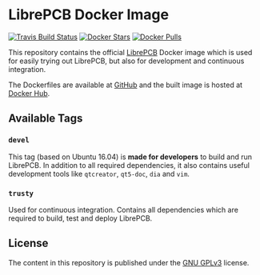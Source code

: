 # LibrePCB Docker Image

[![Travis Build Status](https://travis-ci.org/LibrePCB/docker-librepcb.svg?branch=master)](https://travis-ci.org/LibrePCB/docker-librepcb)
[![Docker Stars](https://img.shields.io/docker/stars/librepcb/librepcb.svg)](https://hub.docker.com/r/librepcb/librepcb/)
[![Docker Pulls](https://img.shields.io/docker/pulls/librepcb/librepcb.svg)](https://hub.docker.com/r/librepcb/librepcb/)

This repository contains the official [LibrePCB](http://librepcb.org) Docker image which is used for
easily trying out LibrePCB, but also for development and continuous integration.

The Dockerfiles are available at [GitHub](https://github.com/LibrePCB/docker-librepcb) and the built
image is hosted at [Docker Hub](https://hub.docker.com/r/librepcb/librepcb/).


## Available Tags

### `devel`

This tag (based on Ubuntu 16.04) is **made for developers** to build and run LibrePCB. In addition
to all required dependencies, it also contains useful development tools like `qtcreator`, `qt5-doc`,
`dia` and `vim`.

### `trusty`

Used for continuous integration. Contains all dependencies which are required to build, test and
deploy LibrePCB.


## License

The content in this repository is published under the
[GNU GPLv3](http://www.gnu.org/licenses/gpl-3.0.html) license.
